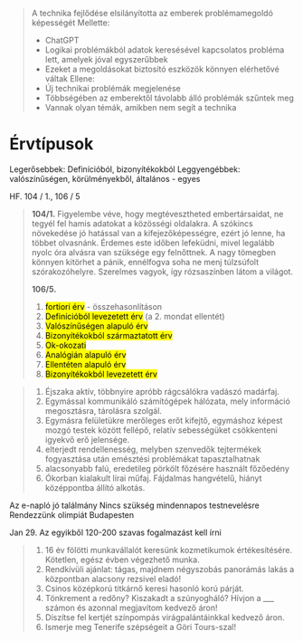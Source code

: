 >A technika fejlődése elsilányította az emberek problémamegoldó képességét
>Mellette:
>- ChatGPT
>- Logikai problémákból adatok keresésével kapcsolatos probléma lett, amelyek jóval egyszerűbbek
>- Ezeket a megoldásokat biztosító eszközök könnyen elérhetővé váltak
>Ellene:
>- Új technikai problémák megjelenése
>- Többségében az emberektől távolabb álló problémák szűntek meg
>- Vannak olyan témák, amikben nem segít a technika

# Érvtípusok
Legerősebbek: Definícióból, bizonyítékokból
Leggyengébbek: valószínűségen, körülményekből, általános - egyes

HF. 104 / 1., 106 / 5
>**104/1.**
>Figyelembe véve, hogy megtévesztheted embertársaidat, ne tegyél fel hamis adatokat a közösségi oldalakra.
>A szókincs növekedése jó hatással van a kifejezőképességre, ezért jó lenne, ha többet olvasnánk.
>Érdemes este időben lefeküdni, mivel legalább nyolc óra alvásra van szüksége egy felnőttnek.
>A nagy tömegben könnyen kitörhet a pánik, ennélfogva soha ne menj túlzsúfolt szórakozóhelyre.
>Szerelmes vagyok, így rózsaszínben látom a világot.
>
>**106/5.**
>1. <mark class="hltr-green">fortiori érv</mark> - összehasonlításon
>2. <mark class="hltr-red">Definícióból levezetett érv</mark> (a 2. mondat ellentét)
>3. <mark class="hltr-green">Valószínűségen alapuló érv</mark>
>4. <mark class="hltr-green">Bizonyítékokból származtatott érv</mark>
>5. <mark class="hltr-red">Ok-okozati</mark>
>6. <mark class="hltr-green">Analógián alapuló érv</mark>
>7. <mark class="hltr-green">Ellentéten alapuló érv</mark>
>8. <mark class="hltr-green">Bizonyítékokból levezetett érv</mark>

>1. Éjszaka aktív, többnyire apróbb rágcsálókra vadászó madárfaj.
>2. Egymással kommunikáló számítógépek hálózata, mely információ megosztásra, tárolásra szolgál.
>3. Egymásra felületükre merőleges erőt kifejtő, egymáshoz képest mozgó testek között fellépő, relatív sebességüket csökkenteni igyekvő erő jelensége.
>4. elterjedt rendellenesség, melyben szenvedők tejtermékek fogyasztása után emésztési problémákat tapasztalhatnak
>5. alacsonyabb falú, eredetileg pörkölt főzésére használt főzőedény
>6. Ókorban kialakult lírai műfaj. Fájdalmas hangvételű, hiányt középpontba állító alkotás.

Az e-napló jó találmány
Nincs szükség mindennapos testnevelésre
Rendezzünk olimpiát Budapesten

Jan 29. Az egyikből 120-200 szavas fogalmazást kell írni

>1. 16 év fölötti munkavállalót keresünk kozmetikumok értékesítésére. Kötetlen, egész évben végezhető munka.
>2. Rendkívüli ajánlat: tágas, majdnem négyszobás panorámás lakás a központban alacsony rezsivel eladó!
>3. Csinos középkorú titkárnő keresi hasonló korú párját.
>4. Tönkrement a redőny? Kiszakadt a szúnyogháló? Hívjon a ___ számon és azonnal megjavítom kedvező áron!
>5. Díszítse fel kertjét színpompás virágpalántáinkkal kedvező áron.
>6. Ismerje meg Tenerife szépségeit a Göri Tours-szal!